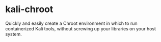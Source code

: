 # kali-chroot
Quickly and easily create a Chroot environment in which to run containerized Kali tools, without screwing up your libraries on your host system.
